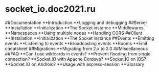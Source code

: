 # socket_io.doc2021.ru

##Documentation
**Introduction
**Logging and debugging
##Server
**Installation
**Initialization
**The Socket instance
**Middlewares
**Namespaces
**Using multiple nodes
**Handling CORS
##Client
**Installation
**Initialization
**The Socket instance
##Events
**Emitting events
**Listening to events
**Broadcasting events
**Rooms
**Emit cheatsheet
##Migrations
**Migrating from 2.x to 3.0
##Miscellaneous
##FAQ
**Can I use wildcards in events?
**Prevent flooding from single connection?
**Socket.IO with Apache Cordova?
**Socket.IO on iOS?
**Socket.IO on Android?
**Usage with express-session
**Glossary
